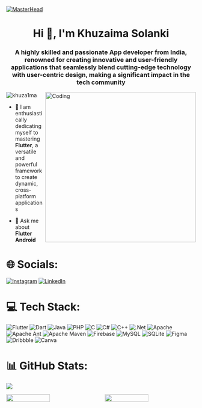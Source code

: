 [![MasterHead](https://user-images.githubusercontent.com/90236635/232446433-d5540fa2-fe28-4bb8-b929-cdb51fe61336.gif)](https://khuza1ma.io)
<h1 align="center">Hi 👋, I'm Khuzaima Solanki</h1>
<h3 align="center">A highly skilled and passionate App developer from India, renowned for creating innovative and user-friendly applications that seamlessly blend cutting-edge technology with user-centric design, making a significant impact in the tech community</h3>
<img align="right" alt="Coding" width="400" src="https://i.pinimg.com/originals/e8/f4/53/e8f453469a3ec97ecd354df465d73913.gif">
<p align="left"> <img src="https://komarev.com/ghpvc/?username=khuza1ma&label=Profile%20views&color=0e75b6&style=flat" alt="khuza1ma" /> </p>

- 🌱 I am enthusiastically dedicating myself to mastering **Flutter**, a versatile and powerful framework to create dynamic, cross-platform applications

- 💬 Ask me about **Flutter Android**

# 🌐 Socials:
[![Instagram](https://img.shields.io/badge/Instagram-%23E4405F.svg?logo=Instagram&logoColor=white)](https://instagram.com/in_my_v3in5) [![LinkedIn](https://img.shields.io/badge/LinkedIn-%230077B5.svg?logo=linkedin&logoColor=white)](https://linkedin.com/in/khuzaima-solanki-04a628215) 

# 💻 Tech Stack:
![Flutter](https://img.shields.io/badge/Flutter-%2302569B.svg?style=for-the-badge&logo=Flutter&logoColor=white) ![Dart](https://img.shields.io/badge/dart-%230175C2.svg?style=for-the-badge&logo=dart&logoColor=white) ![Java](https://img.shields.io/badge/java-%23ED8B00.svg?style=for-the-badge&logo=openjdk&logoColor=white) ![PHP](https://img.shields.io/badge/php-%23777BB4.svg?style=for-the-badge&logo=php&logoColor=white) ![C](https://img.shields.io/badge/c-%2300599C.svg?style=for-the-badge&logo=c&logoColor=white) ![C#](https://img.shields.io/badge/c%23-%23239120.svg?style=for-the-badge&logo=csharp&logoColor=white) ![C++](https://img.shields.io/badge/c++-%2300599C.svg?style=for-the-badge&logo=c%2B%2B&logoColor=white) ![.Net](https://img.shields.io/badge/.NET-5C2D91?style=for-the-badge&logo=.net&logoColor=white) ![Apache](https://img.shields.io/badge/apache-%23D42029.svg?style=for-the-badge&logo=apache&logoColor=white) ![Apache Ant](https://img.shields.io/badge/Apache%20Ant-A81C7D?style=for-the-badge&logo=Apache%20Ant&logoColor=white) ![Apache Maven](https://img.shields.io/badge/Apache%20Maven-C71A36?style=for-the-badge&logo=Apache%20Maven&logoColor=white) ![Firebase](https://img.shields.io/badge/Firebase-039BE5?style=for-the-badge&logo=Firebase&logoColor=white) ![MySQL](https://img.shields.io/badge/mysql-%2300000f.svg?style=for-the-badge&logo=mysql&logoColor=white) ![SQLite](https://img.shields.io/badge/sqlite-%2307405e.svg?style=for-the-badge&logo=sqlite&logoColor=white) ![Figma](https://img.shields.io/badge/figma-%23F24E1E.svg?style=for-the-badge&logo=figma&logoColor=white) ![Dribbble](https://img.shields.io/badge/Dribbble-EA4C89?style=for-the-badge&logo=dribbble&logoColor=white) ![Canva](https://img.shields.io/badge/Canva-%2300C4CC.svg?style=for-the-badge&logo=Canva&logoColor=white)

# 📊 GitHub Stats:
![](https://github-readme-stats.vercel.app/api/top-langs/?username=khuza1ma&theme=dark&hide_border=false&include_all_commits=true&count_private=true&layout=compact)<br/>
<div style="display: flex; justify-content: space-between; align-items: center; width: 100%;">
    <img src="https://github-readme-stats.vercel.app/api?username=khuza1ma&theme=dark&hide_border=false&include_all_commits=true&count_private=true" style="width: 48%;" />
    <img src="https://github-readme-streak-stats.herokuapp.com/?user=khuza1ma&theme=dark&hide_border=false" style="width: 48%;" />
</div>





